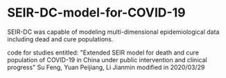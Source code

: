# SEIR-DC-model-for-COVID-19
SEIR-DC was capable of modeling multi-dimensional epidemiological data including dead and cure populations.

code for studies entitled:
"Extended SEIR model for death and cure population of COVID-19 in China 
under public intervention and clinical progress"
Su Feng, Yuan Peijiang, Li Jianmin
modified in 2020/03/29
